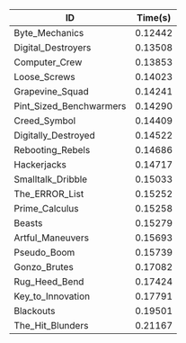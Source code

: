 |ID|Time(s)|
|-|-|
|Byte_Mechanics|0.12442|
|Digital_Destroyers|0.13508|
|Computer_Crew|0.13853|
|Loose_Screws|0.14023|
|Grapevine_Squad|0.14241|
|Pint_Sized_Benchwarmers|0.14290|
|Creed_Symbol|0.14409|
|Digitally_Destroyed|0.14522|
|Rebooting_Rebels|0.14686|
|Hackerjacks|0.14717|
|Smalltalk_Dribble|0.15033|
|The_ERROR_List|0.15252|
|Prime_Calculus|0.15258|
|Beasts|0.15279|
|Artful_Maneuvers|0.15693|
|Pseudo_Boom|0.15739|
|Gonzo_Brutes|0.17082|
|Rug_Heed_Bend|0.17424|
|Key_to_Innovation|0.17791|
|Blackouts|0.19501|
|The_Hit_Blunders|0.21167|
